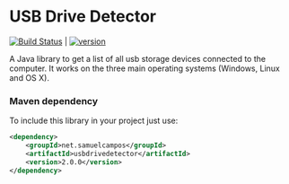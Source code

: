 # USB Drive Detector

[![Build Status][travis-image]][travis-url]  |
[![version][maven-version]][maven-url]

A Java library to get a list of all usb storage devices connected to the computer. It works on the three main operating systems (Windows, Linux and OS X).

### Maven dependency

To include this library in your project just use:
```xml
<dependency>
    <groupId>net.samuelcampos</groupId>
    <artifactId>usbdrivedetector</artifactId>
    <version>2.0.0</version>
</dependency>
```


[travis-url]: https://travis-ci.org/samuelcampos/usbdrivedetector
[travis-image]: https://travis-ci.org/samuelcampos/usbdrivedetector.svg?branch=master

[maven-url]: http://search.maven.org/#search%7Cga%7C1%7Ca%3A%22usbdrivedectector%22
[maven-version]: https://img.shields.io/maven-central/v/net.samuelcampos/usbdrivedectector.svg?style=flat

